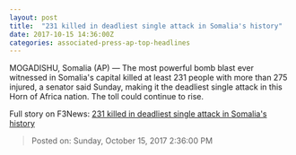 ```yaml
---
layout: post
title:  "231 killed in deadliest single attack in Somalia's history"
date: 2017-10-15 14:36:00Z
categories: associated-press-ap-top-headlines
---
```


MOGADISHU, Somalia (AP) — The most powerful bomb blast ever witnessed in Somalia's capital killed at least 231 people with more than 275 injured, a senator said Sunday, making it the deadliest single attack in this Horn of Africa nation. The toll could continue to rise.


Full story on F3News: [231 killed in deadliest single attack in Somalia's history](http://www.f3nws.com/n/2ajzrC)

> Posted on: Sunday, October 15, 2017 2:36:00 PM
